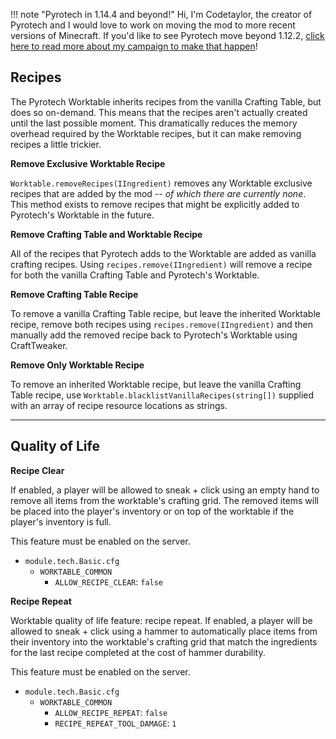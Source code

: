 !!! note "Pyrotech in 1.14.4 and beyond!"
    Hi, I'm Codetaylor, the creator of Pyrotech and I would love to work on moving the mod to more recent versions of Minecraft. If you'd like to see Pyrotech move beyond 1.12.2, [click here to read more about my campaign to make that happen](https://bit.ly/2KaxA3Hd)!

## Recipes

The Pyrotech Worktable inherits recipes from the vanilla Crafting Table, but does so on-demand. This means that the recipes aren't actually created until the last possible moment. This dramatically reduces the memory overhead required by the Worktable recipes, but it can make removing recipes a little trickier.

**Remove Exclusive Worktable Recipe**

`Worktable.removeRecipes(IIngredient)` removes any Worktable exclusive recipes that are added by the mod -- *of which there are currently none*. This method exists to remove recipes that might be explicitly added to Pyrotech's Worktable in the future.

**Remove Crafting Table and Worktable Recipe**

All of the recipes that Pyrotech adds to the Worktable are added as vanilla crafting recipes. Using `recipes.remove(IIngredient)` will remove a recipe for both the vanilla Crafting Table and Pyrotech's Worktable.

**Remove Crafting Table Recipe**

To remove a vanilla Crafting Table recipe, but leave the inherited Worktable recipe, remove both recipes using `recipes.remove(IIngredient)` and then manually add the removed recipe back to Pyrotech's Worktable using CraftTweaker.

**Remove Only Worktable Recipe**

To remove an inherited Worktable recipe, but leave the vanilla Crafting Table recipe, use `Worktable.blacklistVanillaRecipes(string[])` supplied with an array of recipe resource locations as strings.

---

## Quality of Life

**Recipe Clear**

If enabled, a player will be allowed to sneak + click using an empty hand to remove all items from the worktable's crafting grid. The removed items will be placed into the player's inventory or on top of the worktable if the player's inventory is full.

This feature must be enabled on the server.

* `module.tech.Basic.cfg`
    * `WORKTABLE_COMMON`
        * `ALLOW_RECIPE_CLEAR`: `false`

**Recipe Repeat**

Worktable quality of life feature: recipe repeat. If enabled, a player will be allowed to sneak + click using a hammer to automatically place items from their inventory into the worktable's crafting grid that match the ingredients for the last recipe completed at the cost of hammer durability.

This feature must be enabled on the server.

* `module.tech.Basic.cfg`
    * `WORKTABLE_COMMON`
        * `ALLOW_RECIPE_REPEAT`: `false`
        * `RECIPE_REPEAT_TOOL_DAMAGE`: `1`